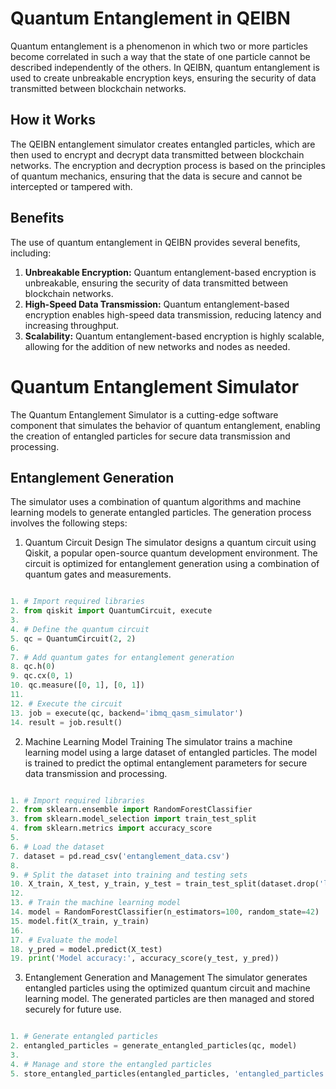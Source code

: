 # Quantum Entanglement in QEIBN
Quantum entanglement is a phenomenon in which two or more particles become correlated in such a way that the state of one particle cannot be described independently of the others. In QEIBN, quantum entanglement is used to create unbreakable encryption keys, ensuring the security of data transmitted between blockchain networks.

## How it Works
The QEIBN entanglement simulator creates entangled particles, which are then used to encrypt and decrypt data transmitted between blockchain networks. The encryption and decryption process is based on the principles of quantum mechanics, ensuring that the data is secure and cannot be intercepted or tampered with.

## Benefits
The use of quantum entanglement in QEIBN provides several benefits, including:

1. **Unbreakable Encryption:** Quantum entanglement-based encryption is unbreakable, ensuring the security of data transmitted between blockchain networks.
2. **High-Speed Data Transmission:** Quantum entanglement-based encryption enables high-speed data transmission, reducing latency and increasing throughput.
3. **Scalability:** Quantum entanglement-based encryption is highly scalable, allowing for the addition of new networks and nodes as needed.

# Quantum Entanglement Simulator
The Quantum Entanglement Simulator is a cutting-edge software component that simulates the behavior of quantum entanglement, enabling the creation of entangled particles for secure data transmission and processing.

## Entanglement Generation
The simulator uses a combination of quantum algorithms and machine learning models to generate entangled particles. The generation process involves the following steps:

1. Quantum Circuit Design
The simulator designs a quantum circuit using Qiskit, a popular open-source quantum development environment. The circuit is optimized for entanglement generation using a combination of quantum gates and measurements.

```python

1. # Import required libraries
2. from qiskit import QuantumCircuit, execute
3. 
4. # Define the quantum circuit
5. qc = QuantumCircuit(2, 2)
6. 
7. # Add quantum gates for entanglement generation
8. qc.h(0)
9. qc.cx(0, 1)
10. qc.measure([0, 1], [0, 1])
11. 
12. # Execute the circuit
13. job = execute(qc, backend='ibmq_qasm_simulator')
14. result = job.result()
```

2. Machine Learning Model Training
The simulator trains a machine learning model using a large dataset of entangled particles. The model is trained to predict the optimal entanglement parameters for secure data transmission and processing.

```python

1. # Import required libraries
2. from sklearn.ensemble import RandomForestClassifier
3. from sklearn.model_selection import train_test_split
4. from sklearn.metrics import accuracy_score
5. 
6. # Load the dataset
7. dataset = pd.read_csv('entanglement_data.csv')
8. 
9. # Split the dataset into training and testing sets
10. X_train, X_test, y_train, y_test = train_test_split(dataset.drop('label', axis=1), dataset['label'], test_size=0.2, 11. random_state=42)
12. 
13. # Train the machine learning model
14. model = RandomForestClassifier(n_estimators=100, random_state=42)
15. model.fit(X_train, y_train)
16. 
17. # Evaluate the model
18. y_pred = model.predict(X_test)
19. print('Model accuracy:', accuracy_score(y_test, y_pred))
```
3. Entanglement Generation and Management
The simulator generates entangled particles using the optimized quantum circuit and machine learning model. The generated particles are then managed and stored securely for future use.

```python

1. # Generate entangled particles
2. entangled_particles = generate_entangled_particles(qc, model)
3. 
4. # Manage and store the entangled particles
5. store_entangled_particles(entangled_particles, 'entangled_particles.db')
```

